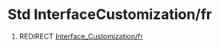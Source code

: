 # Std InterfaceCustomization/fr

1.  REDIRECT [Interface\_Customization/fr](Interface_Customization/fr.md)
